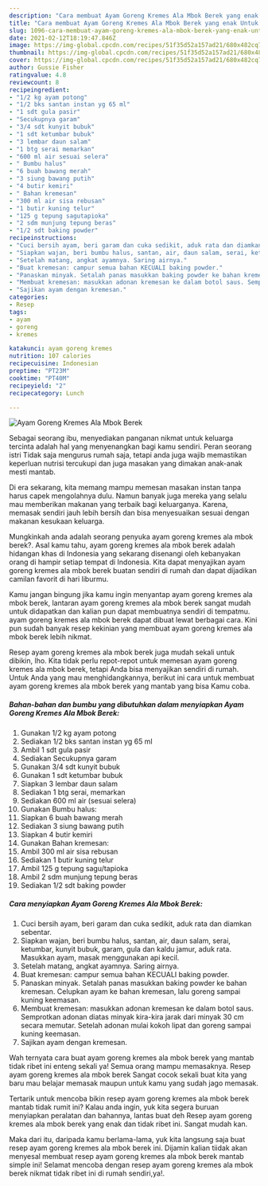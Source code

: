 ```yaml
---
description: "Cara membuat Ayam Goreng Kremes Ala Mbok Berek yang enak Untuk Jualan"
title: "Cara membuat Ayam Goreng Kremes Ala Mbok Berek yang enak Untuk Jualan"
slug: 1096-cara-membuat-ayam-goreng-kremes-ala-mbok-berek-yang-enak-untuk-jualan
date: 2021-02-12T18:19:47.846Z
image: https://img-global.cpcdn.com/recipes/51f35d52a157ad21/680x482cq70/ayam-goreng-kremes-ala-mbok-berek-foto-resep-utama.jpg
thumbnail: https://img-global.cpcdn.com/recipes/51f35d52a157ad21/680x482cq70/ayam-goreng-kremes-ala-mbok-berek-foto-resep-utama.jpg
cover: https://img-global.cpcdn.com/recipes/51f35d52a157ad21/680x482cq70/ayam-goreng-kremes-ala-mbok-berek-foto-resep-utama.jpg
author: Gussie Fisher
ratingvalue: 4.8
reviewcount: 8
recipeingredient:
- "1/2 kg ayam potong"
- "1/2 bks santan instan yg 65 ml"
- "1 sdt gula pasir"
- "Secukupnya garam"
- "3/4 sdt kunyit bubuk"
- "1 sdt ketumbar bubuk"
- "3 lembar daun salam"
- "1 btg serai memarkan"
- "600 ml air sesuai selera"
- " Bumbu halus"
- "6 buah bawang merah"
- "3 siung bawang putih"
- "4 butir kemiri"
- " Bahan kremesan"
- "300 ml air sisa rebusan"
- "1 butir kuning telur"
- "125 g tepung sagutapioka"
- "2 sdm munjung tepung beras"
- "1/2 sdt baking powder"
recipeinstructions:
- "Cuci bersih ayam, beri garam dan cuka sedikit, aduk rata dan diamkan sebentar."
- "Siapkan wajan, beri bumbu halus, santan, air, daun salam, serai, ketumbar, kunyit bubuk, garam, gula dan kaldu jamur, aduk rata. Masukkan ayam, masak menggunakan api kecil."
- "Setelah matang, angkat ayamnya. Saring airnya."
- "Buat kremesan: campur semua bahan KECUALI baking powder."
- "Panaskan minyak. Setalah panas masukkan baking powder ke bahan kremesan. Celupkan ayam ke bahan kremesan, lalu goreng sampai kuning keemasan."
- "Membuat kremesan: masukkan adonan kremesan ke dalam botol saus. Semprotkan adonan diatas minyak kira-kira jarak dari minyak 30 cm secara memutar. Setelah adonan mulai kokoh lipat dan goreng sampai kuning keemasan."
- "Sajikan ayam dengan kremesan."
categories:
- Resep
tags:
- ayam
- goreng
- kremes

katakunci: ayam goreng kremes 
nutrition: 107 calories
recipecuisine: Indonesian
preptime: "PT23M"
cooktime: "PT40M"
recipeyield: "2"
recipecategory: Lunch

---
```



![Ayam Goreng Kremes Ala Mbok Berek](https://img-global.cpcdn.com/recipes/51f35d52a157ad21/680x482cq70/ayam-goreng-kremes-ala-mbok-berek-foto-resep-utama.jpg)

Sebagai seorang ibu, menyediakan panganan nikmat untuk keluarga tercinta adalah hal yang menyenangkan bagi kamu sendiri. Peran seorang istri Tidak saja mengurus rumah saja, tetapi anda juga wajib memastikan keperluan nutrisi tercukupi dan juga masakan yang dimakan anak-anak mesti mantab.

Di era  sekarang, kita memang mampu memesan masakan instan tanpa harus capek mengolahnya dulu. Namun banyak juga mereka yang selalu mau memberikan makanan yang terbaik bagi keluarganya. Karena, memasak sendiri jauh lebih bersih dan bisa menyesuaikan sesuai dengan makanan kesukaan keluarga. 



Mungkinkah anda adalah seorang penyuka ayam goreng kremes ala mbok berek?. Asal kamu tahu, ayam goreng kremes ala mbok berek adalah hidangan khas di Indonesia yang sekarang disenangi oleh kebanyakan orang di hampir setiap tempat di Indonesia. Kita dapat menyajikan ayam goreng kremes ala mbok berek buatan sendiri di rumah dan dapat dijadikan camilan favorit di hari liburmu.

Kamu jangan bingung jika kamu ingin menyantap ayam goreng kremes ala mbok berek, lantaran ayam goreng kremes ala mbok berek sangat mudah untuk didapatkan dan kalian pun dapat membuatnya sendiri di tempatmu. ayam goreng kremes ala mbok berek dapat dibuat lewat berbagai cara. Kini pun sudah banyak resep kekinian yang membuat ayam goreng kremes ala mbok berek lebih nikmat.

Resep ayam goreng kremes ala mbok berek juga mudah sekali untuk dibikin, lho. Kita tidak perlu repot-repot untuk memesan ayam goreng kremes ala mbok berek, tetapi Anda bisa menyajikan sendiri di rumah. Untuk Anda yang mau menghidangkannya, berikut ini cara untuk membuat ayam goreng kremes ala mbok berek yang mantab yang bisa Kamu coba.

<!--inarticleads1-->

##### Bahan-bahan dan bumbu yang dibutuhkan dalam menyiapkan Ayam Goreng Kremes Ala Mbok Berek:

1. Gunakan 1/2 kg ayam potong
1. Sediakan 1/2 bks santan instan yg 65 ml
1. Ambil 1 sdt gula pasir
1. Sediakan Secukupnya garam
1. Gunakan 3/4 sdt kunyit bubuk
1. Gunakan 1 sdt ketumbar bubuk
1. Siapkan 3 lembar daun salam
1. Sediakan 1 btg serai, memarkan
1. Sediakan 600 ml air (sesuai selera)
1. Gunakan  Bumbu halus:
1. Siapkan 6 buah bawang merah
1. Sediakan 3 siung bawang putih
1. Siapkan 4 butir kemiri
1. Gunakan  Bahan kremesan:
1. Ambil 300 ml air sisa rebusan
1. Sediakan 1 butir kuning telur
1. Ambil 125 g tepung sagu/tapioka
1. Ambil 2 sdm munjung tepung beras
1. Sediakan 1/2 sdt baking powder




<!--inarticleads2-->

##### Cara menyiapkan Ayam Goreng Kremes Ala Mbok Berek:

1. Cuci bersih ayam, beri garam dan cuka sedikit, aduk rata dan diamkan sebentar.
1. Siapkan wajan, beri bumbu halus, santan, air, daun salam, serai, ketumbar, kunyit bubuk, garam, gula dan kaldu jamur, aduk rata. Masukkan ayam, masak menggunakan api kecil.
1. Setelah matang, angkat ayamnya. Saring airnya.
1. Buat kremesan: campur semua bahan KECUALI baking powder.
1. Panaskan minyak. Setalah panas masukkan baking powder ke bahan kremesan. Celupkan ayam ke bahan kremesan, lalu goreng sampai kuning keemasan.
1. Membuat kremesan: masukkan adonan kremesan ke dalam botol saus. Semprotkan adonan diatas minyak kira-kira jarak dari minyak 30 cm secara memutar. Setelah adonan mulai kokoh lipat dan goreng sampai kuning keemasan.
1. Sajikan ayam dengan kremesan.




Wah ternyata cara buat ayam goreng kremes ala mbok berek yang mantab tidak ribet ini enteng sekali ya! Semua orang mampu memasaknya. Resep ayam goreng kremes ala mbok berek Sangat cocok sekali buat kita yang baru mau belajar memasak maupun untuk kamu yang sudah jago memasak.

Tertarik untuk mencoba bikin resep ayam goreng kremes ala mbok berek mantab tidak rumit ini? Kalau anda ingin, yuk kita segera buruan menyiapkan peralatan dan bahannya, lantas buat deh Resep ayam goreng kremes ala mbok berek yang enak dan tidak ribet ini. Sangat mudah kan. 

Maka dari itu, daripada kamu berlama-lama, yuk kita langsung saja buat resep ayam goreng kremes ala mbok berek ini. Dijamin kalian tiidak akan menyesal membuat resep ayam goreng kremes ala mbok berek mantab simple ini! Selamat mencoba dengan resep ayam goreng kremes ala mbok berek nikmat tidak ribet ini di rumah sendiri,ya!.

